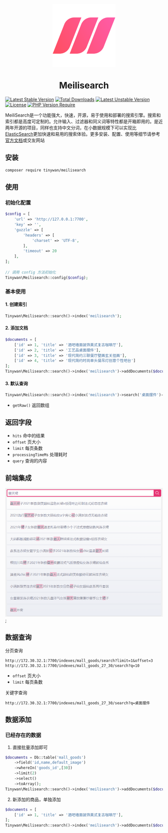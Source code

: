 <p align="center">
  <img src="./logo.svg" alt="Meilisearch" width="200" height="200" />
</p>

<h1 align="center">Meilisearch</h1>

[![Latest Stable Version](http://poser.pugx.org/tinywan/meilisearch/v)](https://packagist.org/packages/tinywan/meilisearch) 
[![Total Downloads](http://poser.pugx.org/tinywan/meilisearch/downloads)](https://packagist.org/packages/tinywan/meilisearch) 
[![Latest Unstable Version](http://poser.pugx.org/tinywan/meilisearch/v/unstable)](https://packagist.org/packages/tinywan/meilisearch) 
[![License](http://poser.pugx.org/tinywan/meilisearch/license)](https://packagist.org/packages/tinywan/meilisearch) 
[![PHP Version Require](http://poser.pugx.org/tinywan/meilisearch/require/php)](https://packagist.org/packages/tinywan/meilisearch)

MeiliSearch是一个功能强大，快速，开源，易于使用和部署的搜索引擎。搜索和索引都是高度可定制的。允许输入、过滤器和同义词等特性都是开箱即用的。是近两年开源的项目，同样也支持中文分词，在小数据规模下可以实现比[ElasticSearch](https://www.elastic.co/cn/elasticsearch/)更加快速和易用的搜索体验。更多安装、配置、使用等细节请参考[官方文档](https://docs.meilisearch.com/)或交友网站

## 安装

```sh
composer require tinywan/meilisearch
```

## 使用

### 初始化配置

```php
$config = [
    'url' => 'http://127.0.0.1:7700',
    'key' => '',
    'guzzle' => [
        'headers' => [
            'charset' => 'UTF-8',
        ],
        'timeout' => 20
    ],
];

// 调用 config 方法初始化
Tinywan\Meilisearch::config($config);
```

### 基本使用

#### 1. 创建索引

```php
Tinywan\Meilisearch::search()->index('meilisearch');
```

#### 2. 添加文档

```php
$documents = [
    ['id' => 1, 'title' => '酒吧墙面装饰美式复古咖啡厅'],
    ['id' => 2, 'title' => '工艺品桌面摆件'],
    ['id' => 3, 'title' => '现代简约三联餐厅壁画玄关挂画'],
    ['id' => 4, 'title' => '现代简约时尚单头餐吊灯创意个性吧台']
];
Tinywan\Meilisearch::search()->index('meilisearch')->addDocuments($documents);
```

#### 3. 默认查询

```php
Tinywan\Meilisearch::search()->index('meilisearch')->search('桌面摆件')->getRaw();
```

- `getRaw()` 返回数组

## 返回字段

- `hits` 命中的结果
- `offset` 页大小
- `limit` 每页条数
- `processingTimeMs` 处理耗时
- `query` 查询的内容

## 前端集成

![demo.png](./demo.png);

## 数据查询

分页查询
```
http://172.30.32.1:7700/indexes/mall_goods/search?limit=1&offset=3
http://172.30.32.1:7700/indexes/mall_goods_27_30/search?q=10
```
- `offset` 页大小
- `limit` 每页条数

关键字查询
```
http://172.30.32.1:7700/indexes/mall_goods_27_30/search?q=桌面摆件
```

## 数据添加

### 已经存在的数据

1. 直接批量添加即可

```php
$documents = Db::table('mall_goods')
    ->field('id,name,default_image')
    ->whereIn('goods_id',[30])
    ->limit(2)
    ->select()
    ->toArray();
Tinywan\Meilisearch::search()->index('meilisearch')->addDocuments($documents);
```

2. 新添加的商品，单独添加

```php
$documents = [
    ['id' => 1, 'title' => '酒吧墙面装饰美式复古咖啡厅'],
];
Tinywan\Meilisearch::search()->index('meilisearch')->addDocuments($documents);
```